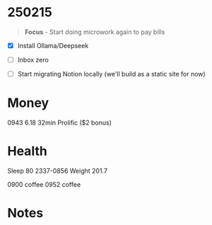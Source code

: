 # 250215
> **Focus** - Start doing microwork again to pay bills

- [x] Install Ollama/Deepseek
- [ ] Inbox zero
- [ ] Start migrating Notion locally (we'll build as a static site for now)



# Money
0943  6.18   32min Prolific ($2 bonus)



# Health
Sleep 80 2337-0856
Weight 201.7

0900 coffee
0952 coffee



# Notes
